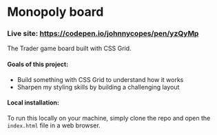# Monopoly board

### Live site: https://codepen.io/johnnycopes/pen/yzQyMp

The Trader game board built with CSS Grid.

#### Goals of this project:

- Build something with CSS Grid to understand how it works
- Sharpen my styling skills by building a challenging layout

#### Local installation:

To run this locally on your machine, simply clone the repo and open the ```index.html``` file in a web browser.